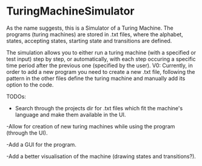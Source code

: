 # TuringMachineSimulator
As the name suggests, this is a Simulator of a Turing Machine. The programs (turing machines) are stored in .txt files,
where the alphabet, states, accepting states, starting state and transitions are defined. 

The simulation allows you to either run a turing machine (with a specified or test input) step by step, or automatically, with each step
occuring a specific time period after the previous one (specified by the user).
V0:
Currently, in order to add a new program you need to create a new .txt file, following the pattern in the other files define the turing
machine and manually add its option to the code.

TODOs:

  - Search through the projects dir for .txt files which fit the machine's language and make them available in the UI.
  
  -Allow for creation of new turing machines while using the program (through the UI).
  
  -Add a GUI for the program.
  
  -Add a better visualisation of the machine (drawing states and transitions?).
